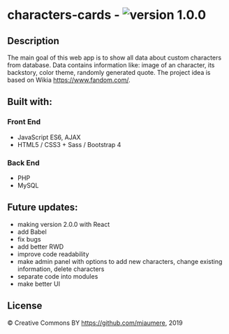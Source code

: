 # characters-cards - ![version 1.0.0](https://img.shields.io/badge/version-1.0.0-orange.svg)
## Description
The main goal of this web app is to show all data about custom characters from database.
Data contains information like: image of an character, its backstory, color theme, randomly generated quote.
The project idea is based on Wikia https://www.fandom.com/.

## Built with:
### Front End
- JavaScript ES6, AJAX
- HTML5 / CSS3 + Sass / Bootstrap 4
### Back End
- PHP
- MySQL

## Future updates:
- making version 2.0.0 with React
- add Babel
- fix bugs
- add better RWD
- improve code readability
- make admin panel with options to add new characters, change existing information, delete characters
- separate code into modules 
- make better UI

## License
© Creative Commons BY https://github.com/miaumere, 2019
